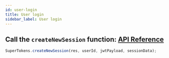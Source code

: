 ```yaml
---
id: user-login
title: User login
sidebar_label: User login
---
```


## Call the ```createNewSession``` function: [API Reference](../api-reference#createnewsessionres-userid-jwtpayload-sessiondata)
```js
SuperTokens.createNewSession(res, userId, jwtPayload, sessionData);
```